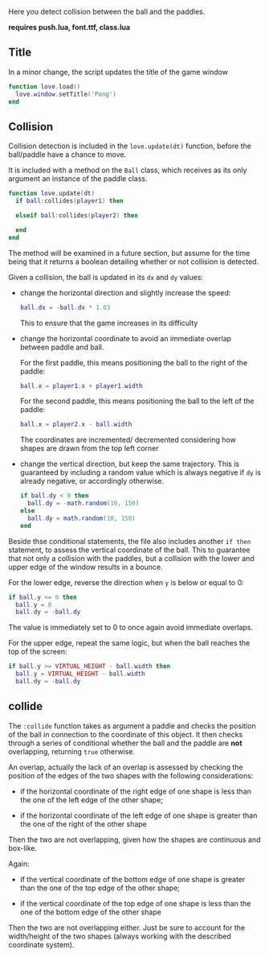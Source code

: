 Here you detect collision between the ball and the paddles.

**requires push.lua, font.ttf, class.lua**

## Title

In a minor change, the script updates the title of the game window

```lua
function love.load()
  love.window.setTitle('Pong')
end
```

## Collision

Collision detection is included in the `love.update(dt)` function, before the ball/paddle have a chance to move.

It is included with a method on the `Ball` class, which receives as its only argument an instance of the paddle class.

```lua
function love.update(dt)
  if ball:collides(player1) then

  elseif ball:collides(player2) then

  end
end
```

The method will be examined in a future section, but assume for the time being that it returns a boolean detailing whether or not collision is detected.

Given a collision, the ball is updated in its `dx` and `dy` values:

- change the horizontal direction and slightly increase the speed:

  ```lua
  ball.dx = -ball.dx * 1.03
  ```

  This to ensure that the game increases in its difficulty

- change the horizontal coordinate to avoid an immediate overlap between paddle and ball.

  For the first paddle, this means positioning the ball to the right of the paddle:

  ```lua
  ball.x = player1.x + player1.width
  ```

  For the second paddle, this means positioning the ball to the left of the paddle:

  ```lua
  ball.x = player2.x - ball.width
  ```

  The coordinates are incremented/ decremented considering how shapes are drawn from the top left corner

- change the vertical direction, but keep the same trajectory. This is guaranteed by including a random value which is always negative if `dy` is already negative, or accordingly otherwise.

  ```lua
  if ball.dy < 0 then
    ball.dy = -math.random(10, 150)
  else
    ball.dy = math.random(10, 150)
  end
  ```

Beside thse conditional statements, the file also includes another `if then` statement, to assess the vertical coordinate of the ball. This to guarantee that not only a collision with the paddles, but a collision with the lower and upper edge of the window results in a bounce.

For the lower edge, reverse the direction when `y` is below or equal to 0:

```lua
if ball.y <= 0 then
  ball.y = 0
  ball.dy = -ball.dy
```

The value is immediately set to 0 to once again avoid immediate overlaps.

For the upper edge, repeat the same logic, but when the ball reaches the top of the screen:

```lua
if ball.y >= VIRTUAL_HEIGHT - ball.width then
  ball.y = VIRTUAL_HEIGHT - ball.width
  ball.dy = -ball.dy
```

## collide

The `:collide` function takes as argument a paddle and checks the position of the ball in connection to the coordinate of this object. It then checks through a series of conditional whether the ball and the paddle are **not** overlapping, returning `true` otherwise.

An overlap, actually the lack of an overlap is assessed by checking the position of the edges of the two shapes with the following considerations:

- if the horizontal coordinate of the right edge of one shape is less than the one of the left edge of the other shape;

- if the horizontal coordinate of the left edge of one shape is greater than the one of the right of the other shape

Then the two are not overlapping, given how the shapes are continuous and box-like.

Again:

- if the vertical coordinate of the bottom edge of one shape is greater than the one of the top edge of the other shape;

- if the vertical coordinate of the top edge of one shape is less than the one of the bottom edge of the other shape

Then the two are not overlapping either. Just be sure to account for the width/height of the two shapes (always working with the described coordinate system).

